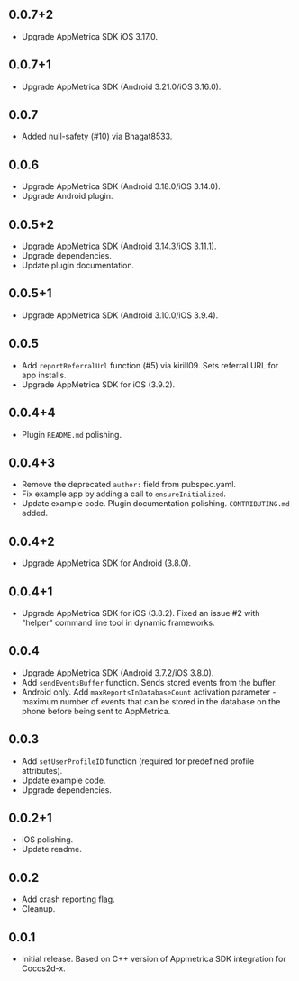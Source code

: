 ## 0.0.7+2

* Upgrade AppMetrica SDK iOS 3.17.0.

## 0.0.7+1

* Upgrade AppMetrica SDK (Android 3.21.0/iOS 3.16.0).

## 0.0.7

* Added null-safety (#10) via Bhagat8533. 

## 0.0.6

* Upgrade AppMetrica SDK (Android 3.18.0/iOS 3.14.0).
* Upgrade Android plugin.

## 0.0.5+2

* Upgrade AppMetrica SDK (Android 3.14.3/iOS 3.11.1).
* Upgrade dependencies.
* Update plugin documentation.

## 0.0.5+1

* Upgrade AppMetrica SDK (Android 3.10.0/iOS 3.9.4).

## 0.0.5

* Add `reportReferralUrl` function (#5) via kirill09. Sets referral URL for app installs.
* Upgrade AppMetrica SDK for iOS (3.9.2).

## 0.0.4+4

* Plugin `README.md` polishing.

## 0.0.4+3

* Remove the deprecated `author:` field from pubspec.yaml.
* Fix example app by adding a call to `ensureInitialized`.
* Update example code. Plugin documentation polishing. `CONTRIBUTING.md` added.

## 0.0.4+2

* Upgrade AppMetrica SDK for Android (3.8.0).

## 0.0.4+1

* Upgrade AppMetrica SDK for iOS (3.8.2). Fixed an issue #2 with "helper" command line tool in dynamic frameworks.

## 0.0.4

* Upgrade AppMetrica SDK (Android 3.7.2/iOS 3.8.0).
* Add `sendEventsBuffer` function. Sends stored events from the buffer.
* Android only. Add `maxReportsInDatabaseCount` activation parameter - maximum number of events that can be stored in the database on the phone before being sent to AppMetrica.

## 0.0.3

* Add `setUserProfileID` function (required for predefined profile attributes).
* Update example code.
* Upgrade dependencies.

## 0.0.2+1

* iOS polishing.
* Update readme.

## 0.0.2

* Add crash reporting flag.
* Cleanup.

## 0.0.1

* Initial release. Based on C++ version of Appmetrica SDK integration for Cocos2d-x.
